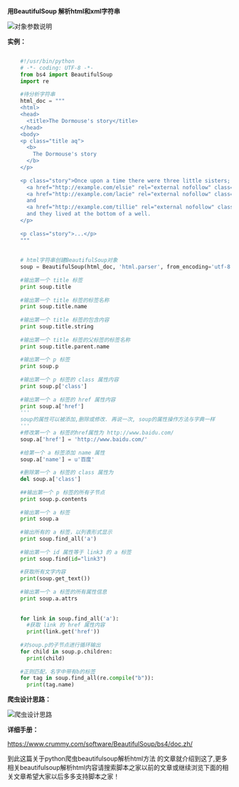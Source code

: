 **用BeautifulSoup 解析html和xml字符串**

![对象参数说明](https://img.jbzj.com/file_images/article/202012/2020120709560413.png)  

**实例：**

```python

    #!/usr/bin/python
    # -*- coding: UTF-8 -*-
    from bs4 import BeautifulSoup
    import re
    
    #待分析字符串
    html_doc = """
    <html>
    <head>
      <title>The Dormouse's story</title>
    </head>
    <body>
    <p class="title aq">
      <b>
        The Dormouse's story
      </b>
    </p>
    
    <p class="story">Once upon a time there were three little sisters; and their names were
      <a href="http://example.com/elsie" rel="external nofollow" class="sister" id="link1">Elsie</a>,
      <a href="http://example.com/lacie" rel="external nofollow" class="sister" id="link2">Lacie</a> 
      and
      <a href="http://example.com/tillie" rel="external nofollow" class="sister" id="link3">Tillie</a>;
      and they lived at the bottom of a well.
    </p>
    
    <p class="story">...</p>
    """
    
    
    # html字符串创建BeautifulSoup对象
    soup = BeautifulSoup(html_doc, 'html.parser', from_encoding='utf-8')
    
    #输出第一个 title 标签
    print soup.title
    
    #输出第一个 title 标签的标签名称
    print soup.title.name
    
    #输出第一个 title 标签的包含内容
    print soup.title.string
    
    #输出第一个 title 标签的父标签的标签名称
    print soup.title.parent.name
    
    #输出第一个 p 标签
    print soup.p
    
    #输出第一个 p 标签的 class 属性内容
    print soup.p['class']
    
    #输出第一个 a 标签的 href 属性内容
    print soup.a['href']
    '''
    soup的属性可以被添加,删除或修改. 再说一次, soup的属性操作方法与字典一样
    '''
    #修改第一个 a 标签的href属性为 http://www.baidu.com/
    soup.a['href'] = 'http://www.baidu.com/'
    
    #给第一个 a 标签添加 name 属性
    soup.a['name'] = u'百度'
    
    #删除第一个 a 标签的 class 属性为
    del soup.a['class']
    
    ##输出第一个 p 标签的所有子节点
    print soup.p.contents
    
    #输出第一个 a 标签
    print soup.a
    
    #输出所有的 a 标签，以列表形式显示
    print soup.find_all('a')
    
    #输出第一个 id 属性等于 link3 的 a 标签
    print soup.find(id="link3")
    
    #获取所有文字内容
    print(soup.get_text())
    
    #输出第一个 a 标签的所有属性信息
    print soup.a.attrs
    
    
    for link in soup.find_all('a'):
      #获取 link 的 href 属性内容
      print(link.get('href'))
    
    #对soup.p的子节点进行循环输出  
    for child in soup.p.children:
      print(child)
    
    #正则匹配，名字中带有b的标签
    for tag in soup.find_all(re.compile("b")):
      print(tag.name)
```

**爬虫设计思路：**

![爬虫设计思路](https://img.jbzj.com/file_images/article/202012/2020120709560514.png)

**详细手册：**

[ https://www.crummy.com/software/BeautifulSoup/bs4/doc.zh/
](https://www.crummy.com/software/BeautifulSoup/bs4/doc.zh/)

到此这篇关于python爬虫beautifulsoup解析html方法
的文章就介绍到这了,更多相关beautifulsoup解析html内容请搜索脚本之家以前的文章或继续浏览下面的相关文章希望大家以后多多支持脚本之家！

